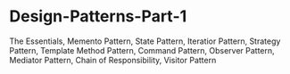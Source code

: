 # Design-Patterns-Part-1
The Essentials, Memento Pattern, State Pattern, Iteratior Pattern, Strategy Pattern, Template Method Pattern, Command Pattern, Observer Pattern, Mediator Pattern, Chain of Responsibility, Visitor Pattern
